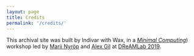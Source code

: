 ```yaml
---
layout: page
title: Credits
permalink: '/credits/'
---
```


This archival site was built by Indivar with Wax, in a [*Minimal Computing*](https://github.com/minicomp)) workshop led by [Marii Nyröp](http://marii.info/) and [Alex Gil](https://github.com/elotroalex) at [DReAMLab 2019](http://web.sas.upenn.edu/dream-lab/2018/09/14/minimal-computing/).
